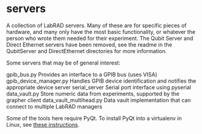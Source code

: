 # servers

A collection of LabRAD servers.  Many of these are for specific pieces of hardware, and many only 
have the most basic functionality, or whatever the person who wrote them needed for their experiment.
The Qubit Server and Direct Ethernet servers have been removed, see the readme in the QubitServer
and DirectEthernet directories for more information.

Some servers that may be of general interest:

gpib_bus.py                 Provides an interface to a GPIB bus (uses VISA)
gpib_device_manager.py      Handles GPIB device identification and notifies the appropriate device server 
serial_server               Serial port interface using pyserial
data_vault.py               Store numeric data from experiments, supported by the grapher client
data_vault_multihead.py     Data vault implementation that can connect to multiple LabRAD managers

Some of the tools here require PyQt.
To install PyQt into a virtualenv in Linux, see [these instructions](https://docs.google.com/document/d/1PR0Xm6NqutMZs00Dt8U4CWlamVYgWxH52_8r-8apnVE/).
